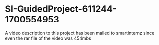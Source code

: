 # SI-GuidedProject-611244-1700554953
A video description to this project has been mailed to smartinternz since even the rar file of the video was 454mbs
